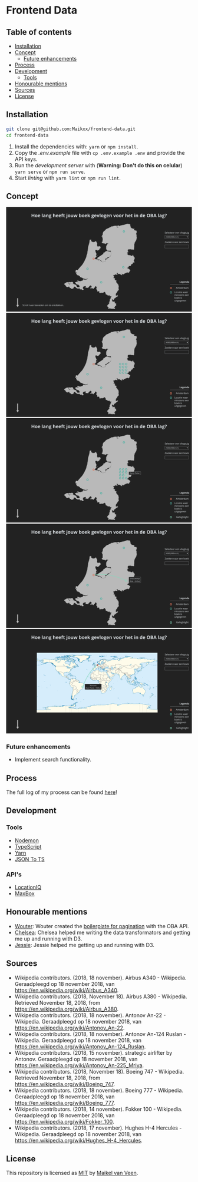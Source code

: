 # Frontend Data

## Table of contents

* [Installation](#Installation)
* [Concept](#Concept)
    * [Future enhancements](#Future-enhancements)
* [Process](#Process)
* [Development](#Development)
    * [Tools](#Tools)
* [Honourable mentions](#Honourable-mentions)
* [Sources](#Sources)
* [License](#License)

## Installation

```bash
git clone git@github.com:Maikxx/frontend-data.git
cd frontend-data
```

1. Install the dependencies with: `yarn` or `npm install`.
2. Copy the _.env.example_ file with `cp .env.example .env` and provide the API keys.
3. Run the _development server_ with (**Warning: Don't do this on celular**) `yarn serve` or `npm run serve`.
4. Start _linting_ with `yarn lint` or `npm run lint`.

## Concept

<!-- TODO: add detailed description per image -->

![Concept image 1](docs/concept-visualization-01.jpg)
![Concept image 2](docs/concept-visualization-02.jpg)
![Concept image 3](docs/concept-visualization-03.jpg)
![Concept image 4](docs/concept-visualization-04.jpg)
![Concept image 5](docs/concept-visualization-05.jpg)

### Future enhancements

* Implement search functionality.

## Process

<!-- TODO: Summary -->

The full log of my process can be found [here](docs/PROCESS.md)!

## Development

### Tools

* [Nodemon](https://nodemon.io)
* [TypeScript](https://www.typescriptlang.org)
* [Yarn](https://yarnpkg.com/en/)
* [JSON To TS](http://www.jsontots.com)

### API's

* [LocationIQ](https://locationiq.com/docs)
* [MaxBox](https://www.mapbox.com)

## Honourable mentions

* [Wouter](https://github.com/maanlamp):
    Wouter created the [boilerplate for pagination](https://github.com/maanlamp/node-oba-api-wrapper) with the OBA API.
* [Chelsea](https://github.com/chelseadoeleman):
    Chelsea helped me writing the data transformators and getting me up and running with D3.
* [Jessie](https://github.com/jessiemasonx):
    Jessie helped me getting up and running with D3.

## Sources

* Wikipedia contributors. (2018, 18 november). Airbus A340 - Wikipedia. Geraadpleegd op 18 november 2018, van https://en.wikipedia.org/wiki/Airbus_A340.
* Wikipedia contributors. (2018, November 18). Airbus A380 - Wikipedia. Retrieved November 18, 2018, from https://en.wikipedia.org/wiki/Airbus_A380.
* Wikipedia contributors. (2018, 18 november). Antonov An-22 - Wikipedia. Geraadpleegd op 18 november 2018, van https://en.wikipedia.org/wiki/Antonov_An-22.
* Wikipedia contributors. (2018, 18 november). Antonov An-124 Ruslan - Wikipedia. Geraadpleegd op 18 november 2018, van https://en.wikipedia.org/wiki/Antonov_An-124_Ruslan.
* Wikipedia contributors. (2018, 15 november). strategic airlifter by Antonov. Geraadpleegd op 18 november 2018, van https://en.wikipedia.org/wiki/Antonov_An-225_Mriya.
* Wikipedia contributors. (2018, November 18). Boeing 747 - Wikipedia. Retrieved November 18, 2018, from https://en.wikipedia.org/wiki/Boeing_747.
* Wikipedia contributors. (2018, 18 november). Boeing 777 - Wikipedia. Geraadpleegd op 18 november 2018, van https://en.wikipedia.org/wiki/Boeing_777.
* Wikipedia contributors. (2018, 14 november). Fokker 100 - Wikipedia. Geraadpleegd op 18 november 2018, van https://en.wikipedia.org/wiki/Fokker_100.
* Wikipedia contributors. (2018, 17 november). Hughes H-4 Hercules - Wikipedia. Geraadpleegd op 18 november 2018, van https://en.wikipedia.org/wiki/Hughes_H-4_Hercules.

## License

This repository is licensed as [MIT](LICENSE) by [Maikel van Veen](https://github.com/maikxx).